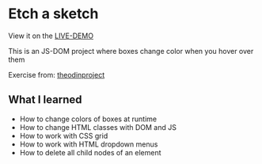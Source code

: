 # Etch a sketch

View it on the [LIVE-DEMO](https://kemonprogrammer.github.io/etch-a-sketch/)

This is an JS-DOM project where boxes change color when you hover over them

Exercise from: [theodinproject](https://www.theodinproject.com/paths/foundations/courses/foundations/lessons/etch-a-sketch-project)

## What I learned
- How to change colors of boxes at runtime
- How to change HTML classes with DOM and JS
- How to work with CSS grid
- How to work with HTML dropdown menus
- How to delete all child nodes of an element
